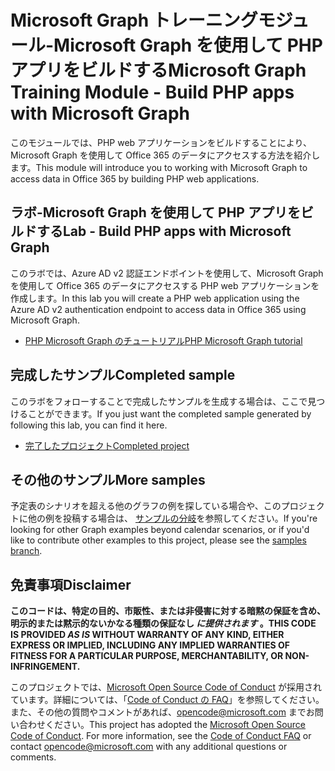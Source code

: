 # <a name="microsoft-graph-training-module---build-php-apps-with-microsoft-graph"></a><span data-ttu-id="6535c-101">Microsoft Graph トレーニングモジュール-Microsoft Graph を使用して PHP アプリをビルドする</span><span class="sxs-lookup"><span data-stu-id="6535c-101">Microsoft Graph Training Module - Build PHP apps with Microsoft Graph</span></span>

<span data-ttu-id="6535c-102">このモジュールでは、PHP web アプリケーションをビルドすることにより、Microsoft Graph を使用して Office 365 のデータにアクセスする方法を紹介します。</span><span class="sxs-lookup"><span data-stu-id="6535c-102">This module will introduce you to working with Microsoft Graph to access data in Office 365 by building PHP web applications.</span></span>

## <a name="lab---build-php-apps-with-microsoft-graph"></a><span data-ttu-id="6535c-103">ラボ-Microsoft Graph を使用して PHP アプリをビルドする</span><span class="sxs-lookup"><span data-stu-id="6535c-103">Lab - Build PHP apps with Microsoft Graph</span></span>

<span data-ttu-id="6535c-104">このラボでは、Azure AD v2 認証エンドポイントを使用して、Microsoft Graph を使用して Office 365 のデータにアクセスする PHP web アプリケーションを作成します。</span><span class="sxs-lookup"><span data-stu-id="6535c-104">In this lab you will create a PHP web application using the Azure AD v2 authentication endpoint to access data in Office 365 using Microsoft Graph.</span></span>

- [<span data-ttu-id="6535c-105">PHP Microsoft Graph のチュートリアル</span><span class="sxs-lookup"><span data-stu-id="6535c-105">PHP Microsoft Graph tutorial</span></span>](https://docs.microsoft.com/graph/training/php-tutorial)

## <a name="completed-sample"></a><span data-ttu-id="6535c-106">完成したサンプル</span><span class="sxs-lookup"><span data-stu-id="6535c-106">Completed sample</span></span>

<span data-ttu-id="6535c-107">このラボをフォローすることで完成したサンプルを生成する場合は、ここで見つけることができます。</span><span class="sxs-lookup"><span data-stu-id="6535c-107">If you just want the completed sample generated by following this lab, you can find it here.</span></span>

- [<span data-ttu-id="6535c-108">完了したプロジェクト</span><span class="sxs-lookup"><span data-stu-id="6535c-108">Completed project</span></span>](demo)

## <a name="more-samples"></a><span data-ttu-id="6535c-109">その他のサンプル</span><span class="sxs-lookup"><span data-stu-id="6535c-109">More samples</span></span>

<span data-ttu-id="6535c-110">予定表のシナリオを超える他のグラフの例を探している場合や、このプロジェクトに他の例を投稿する場合は、 [サンプルの分岐](https://github.com/microsoftgraph/msgraph-training-phpapp/tree/samples)を参照してください。</span><span class="sxs-lookup"><span data-stu-id="6535c-110">If you're looking for other Graph examples beyond calendar scenarios, or if you'd like to contribute other examples to this project, please see the [samples branch](https://github.com/microsoftgraph/msgraph-training-phpapp/tree/samples).</span></span>

## <a name="disclaimer"></a><span data-ttu-id="6535c-111">免責事項</span><span class="sxs-lookup"><span data-stu-id="6535c-111">Disclaimer</span></span>

<span data-ttu-id="6535c-112">**このコードは、特定の目的、市販性、または非侵害に対する暗黙の保証を含め、明示的または黙示的ないかなる種類の保証なし *に提供されます* 。**</span><span class="sxs-lookup"><span data-stu-id="6535c-112">**THIS CODE IS PROVIDED *AS IS* WITHOUT WARRANTY OF ANY KIND, EITHER EXPRESS OR IMPLIED, INCLUDING ANY IMPLIED WARRANTIES OF FITNESS FOR A PARTICULAR PURPOSE, MERCHANTABILITY, OR NON-INFRINGEMENT.**</span></span>

<span data-ttu-id="6535c-p101">このプロジェクトでは、[Microsoft Open Source Code of Conduct](https://opensource.microsoft.com/codeofconduct/) が採用されています。詳細については、「[Code of Conduct の FAQ](https://opensource.microsoft.com/codeofconduct/faq/)」を参照してください。また、その他の質問やコメントがあれば、[opencode@microsoft.com](mailto:opencode@microsoft.com) までお問い合わせください。</span><span class="sxs-lookup"><span data-stu-id="6535c-p101">This project has adopted the [Microsoft Open Source Code of Conduct](https://opensource.microsoft.com/codeofconduct/). For more information, see the [Code of Conduct FAQ](https://opensource.microsoft.com/codeofconduct/faq/) or contact [opencode@microsoft.com](mailto:opencode@microsoft.com) with any additional questions or comments.</span></span>
